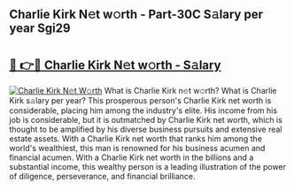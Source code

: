 ## Charlie Kirk N𝚎t w𝚘rth - Part-30C S𝚊lary per year Sgi29

# <h2><a href="http://gc5b40.nevu.top/?p=Charlie+Kirk">🔗 👉🔴 Charlie Kirk N𝚎t w𝚘rth - S𝚊lary</a></h2>

[![Charlie Kirk N𝚎t W𝚘rth](https://i.imgur.com/Oavwk0R.jpeg)](http://gc5b40.nevu.top/?p=Charlie+Kirk)
What is Charlie Kirk n𝚎t w𝚘rth? What is Charlie Kirk s𝚊lary per year?
This prosperous person's Charlie Kirk net worth is considerable, placing him among the industry's elite. His income from his job is considerable, but it is outmatched by Charlie Kirk net worth, which is thought to be amplified by his diverse business pursuits and extensive real estate assets. With a Charlie Kirk net worth that ranks him among the world's wealthiest, this man is renowned for his business acumen and financial acumen. With a Charlie Kirk net worth in the billions and a substantial income, this wealthy person is a leading illustration of the power of diligence, perseverance, and financial brilliance.
